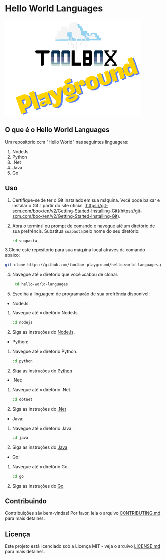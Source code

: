 # Hello World Languages

![Toolbox Playground](img/toolbox-playground.png)

## O que é o Hello World Languages

Um repositório com "Hello World" nas seguintes linguagens:

1. NodeJs
2. Python
3. .Net
4. Java
5. Go

## Uso

1. Certifique-se de ter o Git instalado em sua máquina. Você pode baixar e instalar o Git a partir do site oficial: [https://git-scm.com/book/en/v2/Getting-Started-Installing-Git](https://git-scm.com/book/en/v2/Getting-Started-Installing-Git).

2. Abra o terminal ou prompt de comando e navegue até um diretório de sua prefrência. Substitua `suapasta` pelo nome do seu diretório:
   ```bash
   cd suapasta
   ```

3.Clone este repositório para sua máquina local através do comando abaixo:
```bash
git clone https://github.com/toolbox-playground/hello-world-languages.git
```

4. Navegue até o diretório que você acabou de clonar.

   ```bash
    cd hello-world-languages
   ```

5. Escolha a linguagem de programação de sua prefrência disponível:

- NodeJs:

1. Navegue até o diretório NodeJs.
   ```bash
   cd nodejs
   ```
2. Siga as instruções do [NodeJs](./nodejs/README.md).

- Python:

1. Navegue até o diretório Python.
   ```bash
   cd python
   ```
2. Siga as instruções do [Python](./python/README.md)

- .Net:

1. Navegue até o diretório .Net.
   ```bash
   cd dotnet
   ```
2. Siga as instruções do [.Net](./dotnet/README.md)

- Java:

1. Navegue até o diretório Java.
   ```bash
   cd java
   ```
2. Siga as instruções do [Java](./java/README.md)

- Go:

1. Navegue até o diretório Go.
   ```bash
   cd go
   ```
2. Siga as instruções do [Go](./go/README.md)

## Contribuindo

Contribuições são bem-vindas! Por favor, leia o arquivo [CONTRIBUTING.md](CONTRIBUTING.md) para mais detalhes.

## Licença

Este projeto está licenciado sob a Licença MIT - veja o arquivo [LICENSE.md](LICENSE.md) para mais detalhes.
